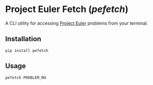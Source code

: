 Project Euler Fetch (*pefetch*)
===============================

A CLI utility for accessing [Project Euler](https://projecteuler.net) problems
from your terminal.

## Installation

```
pip install pefetch
```

## Usage

```
pefetch PROBLEM_NO
```
